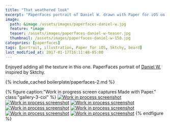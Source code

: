 ```yaml
---
title: "That weathered look"
excerpt: "PaperFaces portrait of Daniel W. drawn with Paper for iOS on an iPad."
image: 
  path: &image /assets/images/paperfaces-daniel-w.jpg 
  feature: *image
  teaser: /assets/images/paperfaces-daniel-w-teaser.jpg
  thumbnail: /assets/images/paperfaces-daniel-w-150.jpg
categories: [paperfaces]
tags: [portrait, illustration, Paper for iOS, Sktchy, beard]
last_modified_at: 2017-01-17T16:11:48-05:00
---
```


Enjoyed adding all the texture in this one. PaperFaces portrait of [Daniel W.](http://sktchy.com/Uc5fXc ) inspired by Sktchy.

{% include_cached boilerplate/paperfaces-2.md %}

{% figure caption:"Work in progress screen captures Made with Paper." class:"gallery-3-col" %}
[![Work in process screenshot](/assets/images/paperfaces-daniel-w-process-1-600.jpg)](/assets/images/paperfaces-daniel-w-process-1-lg.jpg)
[![Work in process screenshot](/assets/images/paperfaces-daniel-w-process-2-600.jpg)](/assets/images/paperfaces-daniel-w-process-2-lg.jpg)
[![Work in process screenshot](/assets/images/paperfaces-daniel-w-process-3-600.jpg)](/assets/images/paperfaces-daniel-w-process-3-lg.jpg)
[![Work in process screenshot](/assets/images/paperfaces-daniel-w-process-4-600.jpg)](/assets/images/paperfaces-daniel-w-process-4-lg.jpg)
[![Work in process screenshot](/assets/images/paperfaces-daniel-w-process-5-600.jpg)](/assets/images/paperfaces-daniel-w-process-5-lg.jpg)
[![Work in process screenshot](/assets/images/paperfaces-daniel-w-process-6-600.jpg)](/assets/images/paperfaces-daniel-w-process-6-lg.jpg)
[![Work in process screenshot](/assets/images/paperfaces-daniel-w-process-7-600.jpg)](/assets/images/paperfaces-daniel-w-process-7-lg.jpg)
{% endfigure %}
